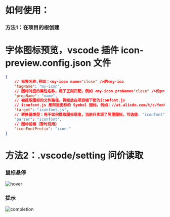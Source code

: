 # 如何使用：
### 方法1：在项目的根创建

# 字体图标预览，vscode 插件 icon-preview.config.json 文件
```json
{
    // 标签名称,例如：<my-icon name="close" />的<my-ico
    "tagName": "my-icon",
    // 图标对应的属性名称，用于正则匹配，例如 <my-icon proName="close" />的proName
    "propName": "name",
    // 被提取图标的文件路径，例如放在项目根下面的iconfont.js
    // iconfont.js 是阿里图标的 Symbol 图标。例如：//at.alicdn.com/t/c/font_4000788_1bqyuxtf29e.js
    "target": "iconfont.js", 
    // 转换器类型：用于如何提取图标信息，当前只实现了阿里图标，可选值: "iconfont"
    "parser": "iconfont",
    // 图标前缀（暂时没用）
    "iconFontPrefix": "icon-"
}
```

# 方法2：.vscode/setting 问价读取

### 鼠标悬停
![hover](https://github.com/zhoutengshen/icon-fornt-preview/blob/main/doc/dome.jpg)

### 提示
![completion](https://github.com/zhoutengshen/icon-fornt-preview/blob/main/doc/dome-hover.png)